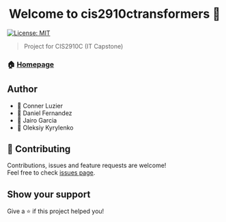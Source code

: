 <h1 align="center">Welcome to cis2910ctransformers 👋</h1>
<p>
  <a href="#" target="_blank">
    <img alt="License: MIT" src="https://img.shields.io/badge/License-MIT-yellow.svg" />
  </a>
</p>

> Project for CIS2910C (IT Capstone)

### 🏠 [Homepage](https://cis2910ctransformers.github.io/cis2910ctransformers/index.html)

## Author
<ul>
  <li>👤 Conner Luzier</li>
  <li>👤 Daniel Fernandez</li>
  <li>👤 Jairo Garcia</li>
  <li>👤 Oleksiy Kyrylenko</li>
</ul>

## 🤝 Contributing

Contributions, issues and feature requests are welcome!<br />Feel free to check [issues page](https://github.com/cis2910ctransformers/cis2910ctransformers/issues). 

## Show your support

Give a ⭐️ if this project helped you!
